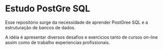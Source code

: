 # Estudo PostGre SQL
 Esse repositório surge da necessidade de aprender PostGree SQL e a estruturação de bancos de dados. 
 
 A idéia é apresentar diversos desafios e exercicios tanto de cursos on-line assim como de trabalho experiencias profissionais.

